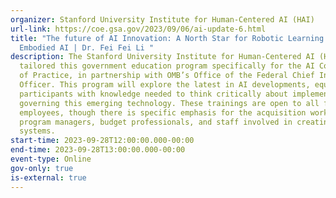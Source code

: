 ```yaml
---
organizer: Stanford University Institute for Human-Centered AI (HAI)
url-link: https://coe.gsa.gov/2023/09/06/ai-update-6.html
title: "The future of AI Innovation: A North Star for Robotic Learning and
  Embodied AI | Dr. Fei Fei Li "
description: The Stanford University Institute for Human-Centered AI (HAI)
  tailored this government education program specifically for the AI Community
  of Practice, in partnership with OMB’s Office of the Federal Chief Information
  Officer. This program will explore the latest in AI developments, equipping
  participants with knowledge needed to think critically about implementing and
  governing this emerging technology. These trainings are open to all federal
  employees, though there is specific emphasis for the acquisition workforce,
  program managers, budget professionals, and staff involved in creating federal
  systems.
start-time: 2023-09-28T12:00:00.000-00:00
end-time: 2023-09-28T13:00:00.000-00:00
event-type: Online
gov-only: true
is-external: true
---
```

